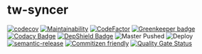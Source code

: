 # tw-syncer
[![codecov](https://codecov.io/gh/jianhan/tw-syncer/branch/master/graph/badge.svg)](https://codecov.io/gh/jianhan/tw-syncer)
[![Maintainability](https://api.codeclimate.com/v1/badges/f6e6d72ed38b11bcfc8e/maintainability)](https://codeclimate.com/github/jianhan/tw-syncer/maintainability)
[![CodeFactor](https://www.codefactor.io/repository/github/jianhan/tw-syncer/badge)](https://www.codefactor.io/repository/github/jianhan/tw-syncer) [![Greenkeeper badge](https://badges.greenkeeper.io/jianhan/tw-syncer.svg)](https://greenkeeper.io/)
[![Codacy Badge](https://api.codacy.com/project/badge/Grade/0efc1c075b694ca595080e9ea4880903)](https://www.codacy.com/manual/jianhan/tw-lambda?utm_source=github.com&amp;utm_medium=referral&amp;utm_content=jianhan/tw-lambda&amp;utm_campaign=Badge_Grade)
[![DepShield Badge](https://depshield.sonatype.org/badges/jianhan/tw-syncer/depshield.svg)](https://depshield.github.io)
![Master Pushed](https://github.com/jianhan/tw-syncer/workflows/Master%20Pushed/badge.svg)
![Deploy](https://github.com/jianhan/tw-syncer/workflows/Deploy/badge.svg)
[![semantic-release](https://img.shields.io/badge/%20%20%F0%9F%93%A6%F0%9F%9A%80-semantic--release-e10079.svg)](https://github.com/semantic-release/semantic-release)
[![Commitizen friendly](https://img.shields.io/badge/commitizen-friendly-brightgreen.svg)](http://commitizen.github.io/cz-cli/)
[![Quality Gate Status](https://sonarcloud.io/api/project_badges/measure?project=jianhan_tw-syncer&metric=alert_status)](https://sonarcloud.io/dashboard?id=jianhan_tw-syncer)
